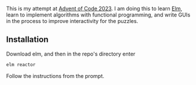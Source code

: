 This is my attempt at [Advent of Code 2023](https://adventofcode.com/2023).
I am doing this to learn [Elm](https://elm-lang.org/), learn to implement algorithms with functional programming,
and write GUIs in the process to improve interactivity for the puzzles.

## Installation

Download elm, and then in the repo's directory enter

```bash
elm reactor
```

Follow the instructions from the prompt.
